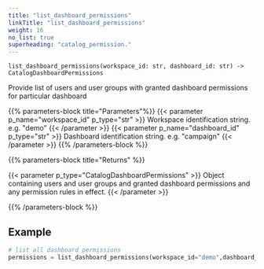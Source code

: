 ```yaml
---
title: "list_dashboard_permissions"
linkTitle: "list_dashboard_permissions"
weight: 16
no_list: true
superheading: "catalog_permission."
---
```




``list_dashboard_permissions(workspace_id: str, dashboard_id: str) -> CatalogDashboardPermissions``

Provide list of users and user groups with granted dashboard permissions for particular dashboard

{{% parameters-block  title="Parameters"%}}
{{< parameter p_name="workspace_id" p_type="str" >}}
Workspace identification string. e.g. "demo"
{{< /parameter >}}
{{< parameter p_name="dashboard_id" p_type="str" >}}
Dashboard identification string. e.g. "campaign"
{{< /parameter >}}
{{% /parameters-block %}}

{{% parameters-block title="Returns" %}}

{{< parameter p_type="CatalogDashboardPermissions" >}}
Object containing users and user groups and granted dashboard permissions and any permission rules in effect.
{{< /parameter >}}

{{% /parameters-block %}}

## Example

```python
# list all dashboard permissions
permissions = list_dashboard_permissions(workspace_id="demo",dashboard_id="sales")
```
